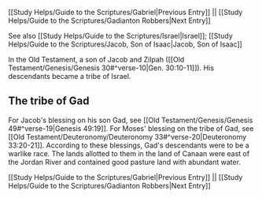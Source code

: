 [[Study Helps/Guide to the Scriptures/Gabriel|Previous Entry]]  ||  [[Study Helps/Guide to the Scriptures/Gadianton Robbers|Next Entry]]

 See also [[Study Helps/Guide to the Scriptures/Israel|Israel]]; [[Study Helps/Guide to the Scriptures/Jacob, Son of Isaac|Jacob, Son of Isaac]]

 In the Old Testament, a son of Jacob and Zilpah ([[Old Testament/Genesis/Genesis 30#^verse-10|Gen. 30:10-11]]). His descendants became a tribe of Israel.

## The tribe of Gad

 For Jacob's blessing on his son Gad, see [[Old Testament/Genesis/Genesis 49#^verse-19|Genesis 49:19]]. For Moses' blessing on the tribe of Gad, see [[Old Testament/Deuteronomy/Deuteronomy 33#^verse-20|Deuteronomy 33:20-21]]. According to these blessings, Gad's descendants were to be a warlike race. The lands allotted to them in the land of Canaan were east of the Jordan River and contained good pasture land with abundant water.

[[Study Helps/Guide to the Scriptures/Gabriel|Previous Entry]]  ||  [[Study Helps/Guide to the Scriptures/Gadianton Robbers|Next Entry]]